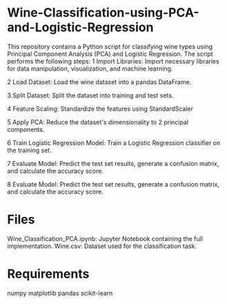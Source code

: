 # Wine-Classification-using-PCA-and-Logistic-Regression
This repository contains a Python script for classifying wine types using Principal Component Analysis (PCA) and Logistic Regression. The script performs the following steps:
1 Import Libraries: Import necessary libraries for data manipulation, visualization, and machine learning.

2 Load Dataset: Load the wine dataset into a pandas DataFrame.

3 Split Dataset: Split the dataset into training and test sets.

4 Feature Scaling: Standardize the features using StandardScaler

5 Apply PCA: Reduce the dataset's dimensionality to 2 principal components.

6 Train Logistic Regression Model: Train a Logistic Regression classifier on the training set.

7 Evaluate Model: Predict the test set results, generate a confusion matrix, and calculate the 
  accuracy score.

8 Evaluate Model: Predict the test set results, generate a confusion matrix, and calculate the 
  accuracy score.

# Files
Wine_Classification_PCA.ipynb: Jupyter Notebook containing the full implementation.
Wine.csv: Dataset used for the classification task.
# Requirements
numpy
matplotlib
pandas
scikit-learn
